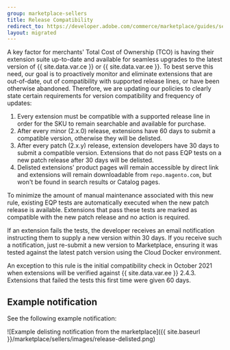 ```yaml
---
group: marketplace-sellers
title: Release Compatibility
redirect_to: https://developer.adobe.com/commerce/marketplace/guides/sellers/compatibility/releases/
layout: migrated
---
```


A key factor for merchants' Total Cost of Ownership (TCO) is having their extension suite up-to-date and available for seamless upgrades to the latest version of {{ site.data.var.ce }} or {{ site.data.var.ee }}. To best serve this need, our goal is to proactively monitor and eliminate extensions that are out-of-date, out of compatibility with supported release lines, or have been otherwise abandoned. Therefore, we are updating our policies to clearly state certain requirements for version compatibility and frequency of updates:

1. Every extension must be compatible with a supported release line in order for the SKU to remain searchable and available for purchase.
1. After every minor (2.x.0) release, extensions have 60 days to submit a compatible version, otherwise they will be delisted.
1. After every patch (2.x.y) release, extension developers have 30 days to submit a compatible version. Extensions that do not pass EQP tests on a new patch release after 30 days will be delisted.
1. Delisted extensions' product pages will remain accessible by direct link and extensions will remain downloadable from `repo.magento.com`, but won't be found in search results or Catalog pages.

To minimize the amount of manual maintenance associated with this new rule, existing EQP tests are automatically executed when the new patch release is available. Extensions that pass these tests are marked as compatible with the new patch release and no action is required.

If an extension fails the tests, the developer receives an email notification instructing them to supply a new version within 30 days. If you receive such a notification, just re-submit a new version to Marketplace, ensuring it was tested against the latest patch version using the Cloud Docker environment.

An exception to this rule is the initial compatibility check in October 2021 when extensions will be verified against {{ site.data.var.ee }} 2.4.3. Extensions that failed the tests this first time were given 60 days.

## Example notification

See the following example notification:

![Example delisting notification from the marketplace]({{ site.baseurl }}/marketplace/sellers/images/release-delisted.png)
